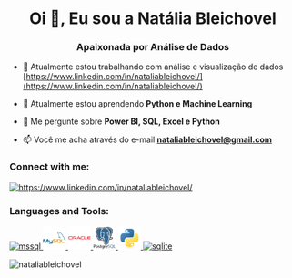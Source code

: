 <h1 align="center">Oi 👋, Eu sou a Natália Bleichovel</h1>
<h3 align="center">Apaixonada por Análise de Dados </h3>

- 🔭 Atualmente estou trabalhando com análise e visualização de dados [https://www.linkedin.com/in/nataliableichovel/](https://www.linkedin.com/in/nataliableichovel/)

- 🌱 Atualmente estou aprendendo **Python e Machine Learning**

- 💬 Me pergunte sobre **Power BI, SQL, Excel e Python**

- 📫 Você me acha através do e-mail **nataliableichovel@gmail.com**

<h3 align="left">Connect with me:</h3>
<p align="left">
<a href="https://linkedin.com/in/https://www.linkedin.com/in/nataliableichovel/" target="blank"><img align="center" src="https://raw.githubusercontent.com/rahuldkjain/github-profile-readme-generator/master/src/images/icons/Social/linked-in-alt.svg" alt="https://www.linkedin.com/in/nataliableichovel/" height="30" width="40" /></a>
</p>

<h3 align="left">Languages and Tools:</h3>
<p align="left"> <a href="https://www.microsoft.com/en-us/sql-server" target="_blank" rel="noreferrer"> <img src="https://www.svgrepo.com/show/303229/microsoft-sql-server-logo.svg" alt="mssql" width="40" height="40"/> </a> <a href="https://www.mysql.com/" target="_blank" rel="noreferrer"> <img src="https://raw.githubusercontent.com/devicons/devicon/master/icons/mysql/mysql-original-wordmark.svg" alt="mysql" width="40" height="40"/> </a> <a href="https://www.oracle.com/" target="_blank" rel="noreferrer"> <img src="https://raw.githubusercontent.com/devicons/devicon/master/icons/oracle/oracle-original.svg" alt="oracle" width="40" height="40"/> </a> <a href="https://www.postgresql.org" target="_blank" rel="noreferrer"> <img src="https://raw.githubusercontent.com/devicons/devicon/master/icons/postgresql/postgresql-original-wordmark.svg" alt="postgresql" width="40" height="40"/> </a> <a href="https://www.python.org" target="_blank" rel="noreferrer"> <img src="https://raw.githubusercontent.com/devicons/devicon/master/icons/python/python-original.svg" alt="python" width="40" height="40"/> </a> <a href="https://www.sqlite.org/" target="_blank" rel="noreferrer"> <img src="https://www.vectorlogo.zone/logos/sqlite/sqlite-icon.svg" alt="sqlite" width="40" height="40"/> </a> </p>

<p><img align="center" src="https://github-readme-stats.vercel.app/api/top-langs?username=nataliableichovel&show_icons=true&locale=en&layout=compact" alt="nataliableichovel" /></p>

<!---
- 👋 Hi, I’m @nataliableichovel
- 👀 I’m interested in ...
- 🌱 I’m currently learning ...
- 💞️ I’m looking to collaborate on ...
- 📫 How to reach me ...
- 😄 Pronouns: ...
- ⚡ Fun fact: ...

nataliableichovel/nataliableichovel is a ✨ special ✨ repository because its `README.md` (this file) appears on your GitHub profile.
You can click the Preview link to take a look at your changes.
--->
